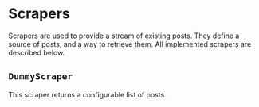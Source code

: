 # Scrapers

Scrapers are used to provide a stream of existing posts.
They define a source of posts, and a way to retrieve them.
All implemented scrapers are described below.

## `DummyScraper`

This scraper returns a configurable list of posts.
